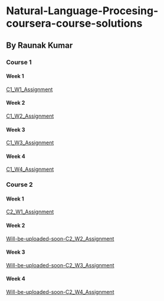 # Natural-Language-Procesing-coursera-course-solutions
## By Raunak Kumar
### Course 1
#### Week 1
[C1_W1_Assignment](https://nbviewer.org/github/raunakkumar2110/Natural-Language-Procesing-courseera-course/blob/main/INT344%20Natural%20Language%20Processing/Course-1/Week%201/C1_W1_Assignment.ipynb)

#### Week 2
[C1_W2_Assignment](https://nbviewer.org/github/raunakkumar2110/Natural-Language-Procesing-courseera-course/blob/main/INT344%20Natural%20Language%20Processing/Course-1/Week%202/C1_W2_Assignment.ipynb)

#### Week 3
[C1_W3_Assignment](https://nbviewer.org/github/raunakkumar2110/Natural-Language-Procesing-courseera-course/blob/main/INT344%20Natural%20Language%20Processing/Course-1/Week%203/C1_W3_Assignment.ipynb)

#### Week 4
[C1_W4_Assignment](https://nbviewer.org/github/raunakkumar2110/Natural-Language-Procesing-courseera-course/blob/main/INT344%20Natural%20Language%20Processing/Course-1/Week%204/C1_W4_Assignment.ipynb)

### Course 2
#### Week 1
[C2_W1_Assignment](https://nbviewer.org/github/raunakkumar2110/Natural-Language-Procesing-courseera-course/blob/main/INT344%20Natural%20Language%20Processing/Course-2/Week%201/C2_W1_Assignment.ipynb)

#### Week 2
[Will-be-uploaded-soon-C2_W2_Assignment]()

#### Week 3
[Will-be-uploaded-soon-C2_W3_Assignment]()

#### Week 4
[Will-be-uploaded-soon-C2_W4_Assignment]()

